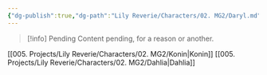 ```yaml
---
{"dg-publish":true,"dg-path":"Lily Reverie/Characters/02. MG2/Daryl.md","permalink":"/lily-reverie/characters/02-mg-2/daryl/","created":"2024-01-20T03:12:28.646-03:00","updated":"2024-01-20T04:52:35.694-03:00"}
---
```



>[!info] Pending
>Content pending, for a reason or another.

[[005. Projects/Lily Reverie/Characters/02. MG2/Konin\|Konin]]
[[005. Projects/Lily Reverie/Characters/02. MG2/Dahlia\|Dahlia]]